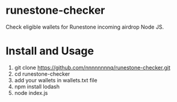 # runestone-checker
Check eligible wallets for Runestone incoming airdrop Node JS.

# Install and Usage

1. git clone https://github.com/nnnnnnnnq/runestone-checker.git
2. cd runestone-checker
3. add your wallets in wallets.txt file
4. npm install lodash
5. node index.js
